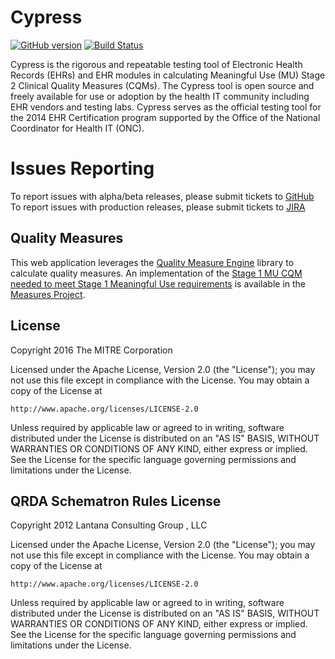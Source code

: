 Cypress
=========

[![GitHub version](https://badge.fury.io/gh/projectcypress%2Fcypress.svg)](https://badge.fury.io/gh/projectcypress%2Fcypress)
[![Build Status](https://travis-ci.org/projectcypress/cypress.svg?branch=master)](https://travis-ci.org/projectcypress/cypress)

Cypress is the rigorous and repeatable testing tool of Electronic Health Records (EHRs) and EHR modules in calculating Meaningful Use (MU) Stage 2 Clinical Quality Measures (CQMs). The Cypress tool is open source and freely available for use or adoption by the health IT community including EHR vendors and testing labs. Cypress serves as the official testing tool for the 2014 EHR Certification program supported by the Office of the National Coordinator for Health IT (ONC).

Issues Reporting
================
To report issues with alpha/beta releases, please submit tickets to [GitHub](https://github.com/projectcypress/cypress/issues)
To report issues with production releases, please submit tickets to [JIRA](https://oncprojectracking.healthit.gov/support/projects/CYPRESS/issues)

Quality Measures
----------------

This web application leverages the [Quality Measure Engine](https://github.com/pophealth/quality-measure-engine) library to calculate quality measures. An implementation of the [Stage 1 MU CQM needed to meet Stage 1 Meaningful Use requirements](http://www.cms.gov/QualityMeasures/03_ElectronicSpecifications.asp) is available in the [Measures Project](https://github.com/pophealth/measures).

License
-------

Copyright 2016 The MITRE Corporation

Licensed under the Apache License, Version 2.0 (the "License");
you may not use this file except in compliance with the License.
You may obtain a copy of the License at

    http://www.apache.org/licenses/LICENSE-2.0

Unless required by applicable law or agreed to in writing, software
distributed under the License is distributed on an "AS IS" BASIS,
WITHOUT WARRANTIES OR CONDITIONS OF ANY KIND, either express or implied.
See the License for the specific language governing permissions and
limitations under the License.



QRDA Schematron Rules License
-----------------------------

Copyright 2012 Lantana Consulting Group , LLC

Licensed under the Apache License, Version 2.0 (the "License");
you may not use this file except in compliance with the License.
You may obtain a copy of the License at

    http://www.apache.org/licenses/LICENSE-2.0

Unless required by applicable law or agreed to in writing, software
distributed under the License is distributed on an "AS IS" BASIS,
WITHOUT WARRANTIES OR CONDITIONS OF ANY KIND, either express or implied.
See the License for the specific language governing permissions and
limitations under the License.
